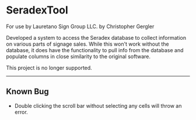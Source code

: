 # SeradexTool
For use by Lauretano Sign Group LLC. by Christopher Gergler 

Developed a system to access the Seradex database to collect information on various parts of signage sales.
While this won't work without the database, it does have the functionality to pull info from the database and populate columns in close similarity to the original software.

This project is no longer supported.

---
## Known Bug
 - Double clicking the scroll bar without selecting any cells will throw an error.
